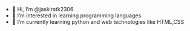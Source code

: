 - 👋 Hi, I’m @jaskiratk2306
- 👀 I’m interested in learning programming languages
- 🌱 I’m currently learning python and web technologies like HTML,CSS
  

<!---
jaskiratk2306/jaskiratk2306 is a ✨ special ✨ repository because its `README.md` (this file) appears on your GitHub profile.
You can click the Preview link to take a look at your changes.
--->
